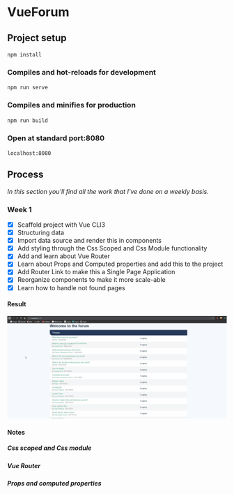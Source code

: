 # VueForum

## Project setup
```
npm install
```

### Compiles and hot-reloads for development
```
npm run serve
```

### Compiles and minifies for production
```
npm run build
```

### Open at standard port:8080
```
localhost:8080
```

## Process
*In this section you'll find all the work that I've done on a weekly basis.*

### Week 1
- [x] Scaffold project with Vue CLI3
- [x] Structuring data
- [x] Import data source and render this in components 
- [x] Add styling through the Css Scoped and Css Module functionality
- [x] Add and learn about Vue Router
- [x] Learn about Props and Computed properties and add this to the project
- [x] Add Router Link to make this a Single Page Application
- [x] Reorganize components to make it more scale-able
- [x] Learn how to handle not found pages

#### Result
![Demo of the project in the first week](./readme_assets/week1/week1-demo.gif)


#### Notes

##### Css scoped and Css module

##### Vue Router

##### Props and computed properties

